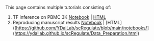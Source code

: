 This page contains multiple tutorials consisting of:
1) TF inference on PBMC 3K   [Notebook](https://github.com/YDaiLab/scRegulate/blob/main/notebooks/tutorial_main.ipynb)  | [HTML](https://ydailab.github.io/scRegulate/tutorial_main.html)
2) Reproducing manuscript results    [Notebook](https://github.com/YDaiLab/scRegulate/blob/main/notebooks/Data_Preparation.ipynb)  | [HTML]([https://github.com/YDaiLab/scRegulate/blob/main/notebooks/](https://ydailab.github.io/scRegulate/Data_Preparation.html)
